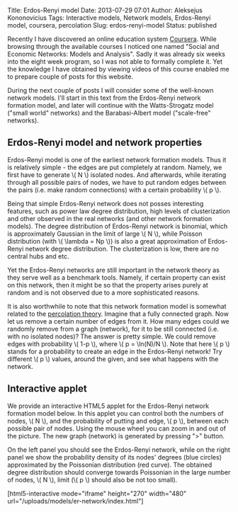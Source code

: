 Title: Erdos-Renyi model
Date: 2013-07-29 07:01
Author: Aleksejus Kononovicius
Tags: Interactive models, Network models, Erdos-Renyi model, coursera, percolation
Slug: erdos-renyi-model
Status: published

Recently I have discovered an online
education system [Coursera](https://www.coursera.org/). While browsing
through the available courses I noticed one named "Social and Economic
Networks: Models and Analysis". Sadly it was already six weeks into the
eight week program, so I was not able to formally complete it. Yet the
knowledge I have obtained by viewing videos of this course enabled me to
prepare couple of posts for this website.

During the next couple of posts I will consider some of the well-known
network models. I'll start in this text from the Erdos-Renyi network
formation model, and later will continue with the Watts-Strogatz model
("small world" networks) and the Barabasi-Albert model ("scale-free"
networks).<!--more-->

Erdos-Renyi model and network properties
----------------------------------------

Erdos-Renyi model is one of the earliest network formation models. Thus
it is relatively simple - the edges are put completely at random.
Namely, we first have to generate \\\(  N \\\) isolated nodes. And
afterwards, while iterating through all possible pairs of nodes, we have
to put random edges between the pairs (i.e. make random connections)
with a certain probability \\\(  p \\\).

Being that simple Erdos-Renyi network does not posses interesting
features, such as power law degree distribution, high levels of
clusterization and other observed in the real networks (and other
network formation models). The degree distribution of Erdos-Renyi
network is binomial, which is approximately Gaussian in the limit of
large \\\(  N \\\), while Poisson distribution (with \\\(  \lambda = Np \\\)) is also a great approximation of Erdos-Renyi network degree
distribution. The clusterization is low, there are no central hubs and
etc.

Yet the Erdos-Renyi networks are still important in the network theory
as they serve well as a benchmark tools. Namely, if certain property can
exist on this network, then it might be so that the property arises
purely at random and is not observed due to a more sophisticated
reasons.

It is also worthwhile to note that this network formation model is
somewhat related to the [percolation theory](/tag/percolation/). Imagine that a fully
connected graph. Now let us remove a certain number of edges from it.
How many edges could we randomly remove from a graph (network), for it
to be still connected (i.e. with no isolated nodes)? The answer is
pretty simple. We could remove edges with probability \\\(  1-p \\\),
where \\\(  p = \ln(N)/N \\\). Note that here \\\(  p \\\) stands for a
probability to create an edge in the Erdos-Renyi network! Try different
\\\(  p \\\) values, around the given, and see what happens with the
network.

Interactive applet
------------------

We provide an interactive HTML5 applet for the Erdos-Renyi network
formation model below. In this applet you can control both the numbers
of nodes, \\\(  N \\\), and the probability of putting and edge, \\\( p \\\), between each possible pair of nodes. Using the mouse wheel you can
zoom in and out of the picture. The new graph (network) is generated by
pressing "&gt;" button.

On the left panel you should see the Erdos-Renyi network, while on the
right panel we show the probability density of its nodes' degrees (blue
circles) approximated by the Poissonian distribution (red curve). The
obtained degree distribution should converge towards Poissonian in the
large number of nodes, \\\(  N \\\), limit (\\\(  p \\\) should also be
not too small).

[html5-interactive mode="iframe" height="270" width="480"
url="/uploads/models/er-network/index.html"]
